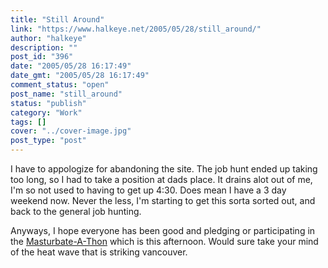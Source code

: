 ```yaml
---
title: "Still Around"
link: "https://www.halkeye.net/2005/05/28/still_around/"
author: "halkeye"
description: ""
post_id: "396"
date: "2005/05/28 16:17:49"
date_gmt: "2005/05/28 16:17:49"
comment_status: "open"
post_name: "still_around"
status: "publish"
category: "Work"
tags: []
cover: "../cover-image.jpg"
post_type: "post"
---
```


I have to appologize for abandoning the site. The job hunt ended up taking too long, so I had to take a position at dads place. It drains alot out of me, I'm so not used to having to get up 4:30. Does mean I have a 3 day weekend now. Never the less, I'm starting to get this sorta sorted out, and back to the general job hunting.

Anyways, I hope everyone has been good and pledging or participating in the [Masturbate-A-Thon](http://www.masturbate-a-thon.com/) which is this afternoon. Would sure take your mind of the heat wave that is striking vancouver.